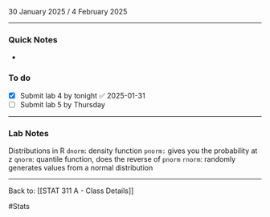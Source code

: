 30 January 2025 / 4 February 2025

---
### Quick Notes
- 

### To do
- [x] Submit lab 4 by tonight ✅ 2025-01-31
- [ ] Submit lab 5 by Thursday

---
### Lab Notes

Distributions in R
`dnorm`: density function
`pnorm:` gives you the probability at z
`qnorm`: quantile function, does the reverse of `pnorm`
`rnorm`: randomly generates values from a normal distribution



---
Back to: [[STAT 311 A - Class Details]]

#Stats
